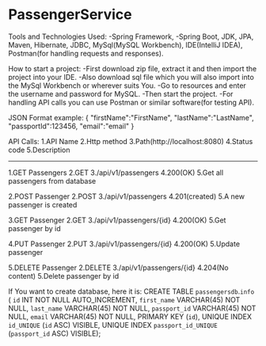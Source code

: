 # PassengerService
Tools and Technologies Used:
-Spring Framework, -Spring Boot, JDK, JPA, Maven, Hibernate, JDBC, MySql(MySQL Workbench), IDE(IntelliJ IDEA), Postman(for handling requests and responses).

How to start a project:
-First download zip file, extract it and then import the project into your IDE.
-Also download sql file which you will also import into the MySql Workbench or wherever suits You.
-Go to resources and enter the username and password for MySQL. 
-Then start the project. 
-For handling API calls you can use Postman or similar software(for testing API).

JSON Format example:
{
    "firstName":"FirstName",
    "lastName":"LastName",
    "passportId":123456,
    "email":"email"
}


API Calls:
1.API Name     2.Http method     3.Path(http://localhost:8080)    4.Status code     5.Description
______________________________________________________________________________________________________________
1.GET Passengers    2.GET      3./api/v1/passengers             4.200(OK)          5.Get all passengers from database

2.POST Passenger    2.POST     3./api/v1/passengers             4.201(created)     5.A new passenger is created

3.GET Passenger	    2.GET      3./api/v1/passengers/{id}	4.200(OK)	   5.Get passenger by id

4.PUT Passenger     2.PUT      3./api/v1/passengers/{id}	4.200(OK)	   5.Update passenger

5.DELETE Passenger  2.DELETE   3./api/v1/passengers/{id}	4.204(No content)  5.Delete passenger by id



If You want to create database, here it is:
CREATE TABLE `passengersdb`.`info` (
  `id` INT NOT NULL AUTO_INCREMENT,
  `first_name` VARCHAR(45) NOT NULL,
  `last_name` VARCHAR(45) NOT NULL,
  `passport_id` VARCHAR(45) NOT NULL,
  `email` VARCHAR(45) NOT NULL,
  PRIMARY KEY (`id`),
  UNIQUE INDEX `id_UNIQUE` (`id` ASC) VISIBLE,
  UNIQUE INDEX `passport_id_UNIQUE` (`passport_id` ASC) VISIBLE);
